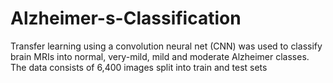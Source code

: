 # Alzheimer-s-Classification
Transfer learning using a convolution neural net (CNN) was used to classify brain MRIs into normal, very-mild, mild and moderate Alzheimer classes. The data consists of 6,400 images split into train and test sets
